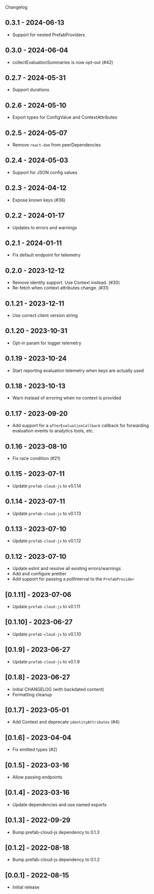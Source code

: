 Changelog

## 0.3.1 - 2024-06-13

- Support for nested PrefabProviders

## 0.3.0 - 2024-06-04

- collectEvaluationSummaries is now opt-out (#42)

## 0.2.7 - 2024-05-31

- Support durations

## 0.2.6 - 2024-05-10

- Export types for ConfigValue and ContextAttributes

## 0.2.5 - 2024-05-07

- Remove `react-dom` from peerDependencies

## 0.2.4 - 2024-05-03

- Support for JSON config values

## 0.2.3 - 2024-04-12

- Expose known keys (#36)

## 0.2.2 - 2024-01-17

- Updates to errors and warnings

## 0.2.1 - 2024-01-11

- Fix default endpoint for telemetry

## 0.2.0 - 2023-12-12

- Remove identity support. Use Context instead. (#30)
- Re-fetch when context attributes change. (#31)

## 0.1.21 - 2023-12-11

- Use correct client version string

## 0.1.20 - 2023-10-31

- Opt-in param for logger telemetry

## 0.1.19 - 2023-10-24

- Start reporting evaluation telemetry when keys are actually used

## 0.1.18 - 2023-10-13

- Warn instead of erroring when no context is provided

## 0.1.17 - 2023-09-20

- Add support for a `afterEvaluationCallback` callback for forwarding evaluation events to analytics
  tools, etc.

## 0.1.16 - 2023-08-10

- Fix race condition (#21)

## 0.1.15 - 2023-07-11

- Update `prefab-cloud-js` to v0.1.14

## 0.1.14 - 2023-07-11

- Update `prefab-cloud-js` to v0.1.13

## 0.1.13 - 2023-07-10

- Update `prefab-cloud-js` to v0.1.12

## 0.1.12 - 2023-07-10

- Update eslint and resolve all existing errors/warnings
- Add and configure prettier
- Add support for passing a pollInterval to the `PrefabProvider`

## [0.1.11] - 2023-07-06

- Update `prefab-cloud-js` to v0.1.11

## [0.1.10] - 2023-06-27

- Update `prefab-cloud-js` to v0.1.10

## [0.1.9] - 2023-06-27

- Update `prefab-cloud-js` to v0.1.9

## [0.1.8] - 2023-06-27

- Initial CHANGELOG (with backdated content)
- Formatting cleanup

## [0.1.7] - 2023-05-01

- Add Context and deprecate `identityAttributes` (#4)

## [0.1.6] - 2023-04-04

- Fix emitted types (#2)

## [0.1.5] - 2023-03-16

- Allow passing endpoints

## [0.1.4] - 2023-03-16

- Update dependencies and use named exports

## [0.1.3] - 2022-09-29

- Bump prefab-cloud-js dependency to 0.1.3

## [0.1.2] - 2022-08-18

- Bump prefab-cloud-js dependency to 0.1.2

## [0.0.1] - 2022-08-15

- Initial release
